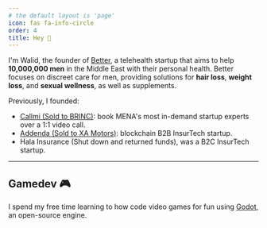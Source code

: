 ```yaml
---
# the default layout is 'page'
icon: fas fa-info-circle
order: 4
title: Hey 👋
---
```


I'm Walid, the founder of [Better](https://itsbetter.app), a telehealth startup that aims to help **10,000,000 men** in the Middle East with their personal health. Better focuses on discreet care for men, providing solutions for **hair loss**, **weight loss**, and **sexual wellness**, as well as supplements.

Previously, I founded:
- [Callmi (Sold to BRINC)](https://callmi.co): book MENA's most in-demand startup experts over a 1:1 video call. 
- [Addenda (Sold to XA Motors)](https://addenda.tech): blockchain B2B InsurTech startup.
- Hala Insurance (Shut down and returned funds), was a B2C InsurTech startup.

---

## Gamedev 🎮
I spend my free time learning to how code video games for fun using [Godot](https://godotengine.org), an open-source engine.
